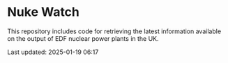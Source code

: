 # Nuke Watch

This repository includes code for retrieving the latest information available on the output of EDF nuclear power plants in the UK.

Last updated: 2025-01-19 06:17